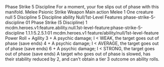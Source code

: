 <ability>
  <name>Phase Strike</name>
  <cost>5 Discipline</cost>
  <flavor>For a moment, your foe slips out of phase with this manifold.</flavor>
  <keywords>
    <keyword>Melee</keyword>
    <keyword>Psionic</keyword>
    <keyword>Strike</keyword>
    <keyword>Weapon</keyword>
  </keywords>
  <type>Main action</type>
  <distance>Melee 1</distance>
  <target>One creature</target>
  <metadata>
    <class>null</class>
    <cost>5 Discipline</cost>
    <cost_amount>5</cost_amount>
    <cost_resource>Discipline</cost_resource>
    <feature_type>ability</feature_type>
    <file_dpath>Null/1st-Level Features</file_dpath>
    <item_id>phase-strike-5-discipline</item_id>
    <item_index>01</item_index>
    <item_name>Phase Strike (5 Discipline)</item_name>
    <level>1</level>
    <scc>mcdm.heroes.v1:feature.ability.null.1st-level-feature:phase-strike-5-discipline</scc>
    <scdc>1.1.1:5.2.5.1:01</scdc>
    <source>mcdm.heroes.v1</source>
    <type>feature/ability/null/1st-level-feature</type>
  </metadata>
  <effects>
    <effect type="roll">
      <roll>Power Roll + Agility</roll>
      <t1>3 + A psychic damage; I &lt; WEAK, the target goes out of phase (save ends)</t1>
      <t2>4 + A psychic damage; I &lt; AVERAGE, the target goes out of phase (save ends)</t2>
      <t3>6 + A psychic damage; I &lt; STRONG, the target goes out of phase (save ends)</t3>
    </effect>
    <effect type="mundane">A target who goes out of phase is slowed, has their stability reduced by 2, and can&apos;t obtain a tier 3 outcome on ability rolls.</effect>
  </effects>
</ability>
